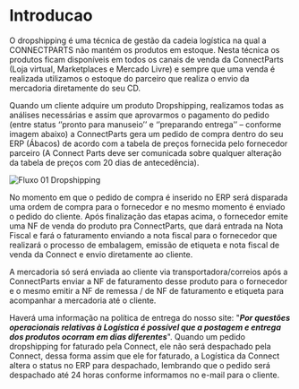 # Introducao

O dropshipping é uma técnica de gestão da cadeia logística na qual a CONNECTPARTS não mantém os produtos em estoque. Nesta técnica os produtos ficam disponíveis em todos os canais de venda da ConnectParts \(Loja virtual, Marketplaces e Mercado Livre\) e sempre que uma venda é realizada utilizamos o estoque do parceiro que realiza o envio da mercadoria diretamente do seu CD.

Quando um cliente adquire um produto Dropshipping, realizamos todas as análises necessárias e assim que aprovarmos o pagamento do pedido \(entre status ‘’pronto para manuseio’’ e ‘’preparando entrega’’ – conforme imagem abaixo\) a ConnectParts gera um pedido de compra dentro do seu ERP \(Ábacos\) de acordo com a tabela de preços fornecida pelo fornecedor parceiro \(A Connect Parts deve ser comunicada sobre qualquer alteração da tabela de preços com 20 dias de antecedência\).

![Fluxo 01 Dropshipping](http://developers.connectparts.com.br/imagens/drop2/dropforn01.png)

No momento em que o pedido de compra é inserido no ERP será disparada uma ordem de compra para o fornecedor e no mesmo momento é enviado o pedido do cliente. Após finalização das etapas acima, o fornecedor emite uma NF de venda do produto pra ConnectParts, que dará entrada na Nota Fiscal e fará o faturamento enviando a nota fiscal para o fornecedor que realizará o processo de embalagem, emissão de etiqueta e nota fiscal de venda da Connect e envio diretamente ao cliente.

A mercadoria só será enviada ao cliente via transportadora/correios após a ConnectParts enviar a NF de faturamento desse produto para o fornecedor e o mesmo emitir a NF de remessa / de NF de faturamento e etiqueta para acompanhar a mercadoria até o cliente.

Haverá uma informação na política de entrega do nosso site: "_**Por questões operacionais relativas à Logística é possível que a postagem e entrega dos produtos ocorram em dias diferentes**_". Quando um pedido dropshipping for faturado pela Connect, ele não será despachado pela Connect, dessa forma assim que ele for faturado, a Logística da Connect altera o status no ERP para despachado, lembrando que o pedido será despachado até 24 horas conforme informamos no e-mail para o cliente.

